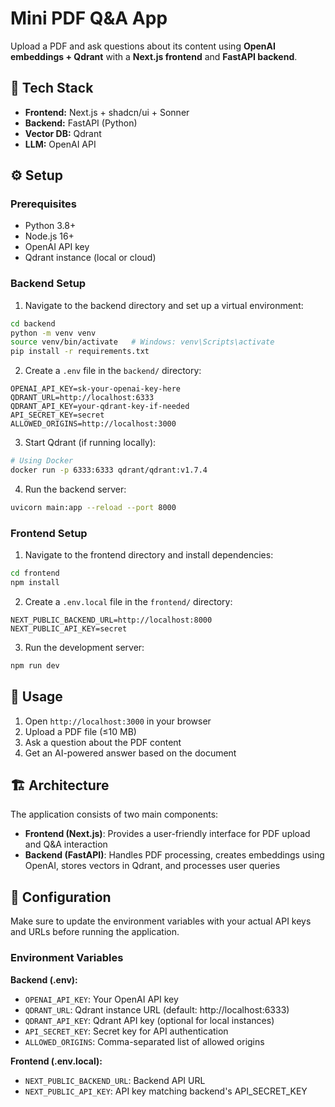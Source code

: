 # Mini PDF Q&A App

Upload a PDF and ask questions about its content using **OpenAI embeddings + Qdrant** with a **Next.js frontend** and **FastAPI backend**.

## 🚀 Tech Stack

* **Frontend:** Next.js + shadcn/ui + Sonner
* **Backend:** FastAPI (Python)
* **Vector DB:** Qdrant
* **LLM:** OpenAI API

## ⚙️ Setup

### Prerequisites

- Python 3.8+
- Node.js 16+
- OpenAI API key
- Qdrant instance (local or cloud)

### Backend Setup

1. Navigate to the backend directory and set up a virtual environment:

```bash
cd backend
python -m venv venv
source venv/bin/activate   # Windows: venv\Scripts\activate
pip install -r requirements.txt
```

2. Create a `.env` file in the `backend/` directory:

```env
OPENAI_API_KEY=sk-your-openai-key-here
QDRANT_URL=http://localhost:6333
QDRANT_API_KEY=your-qdrant-key-if-needed
API_SECRET_KEY=secret
ALLOWED_ORIGINS=http://localhost:3000
```

3. Start Qdrant (if running locally):

```bash
# Using Docker
docker run -p 6333:6333 qdrant/qdrant:v1.7.4
```

4. Run the backend server:

```bash
uvicorn main:app --reload --port 8000
```

### Frontend Setup

1. Navigate to the frontend directory and install dependencies:

```bash
cd frontend
npm install
```

2. Create a `.env.local` file in the `frontend/` directory:

```env
NEXT_PUBLIC_BACKEND_URL=http://localhost:8000
NEXT_PUBLIC_API_KEY=secret
```

3. Run the development server:

```bash
npm run dev
```

## 📌 Usage

1. Open `http://localhost:3000` in your browser
2. Upload a PDF file (≤10 MB)
3. Ask a question about the PDF content
4. Get an AI-powered answer based on the document

## 🏗️ Architecture

The application consists of two main components:

- **Frontend (Next.js)**: Provides a user-friendly interface for PDF upload and Q&A interaction
- **Backend (FastAPI)**: Handles PDF processing, creates embeddings using OpenAI, stores vectors in Qdrant, and processes user queries

## 🔧 Configuration

Make sure to update the environment variables with your actual API keys and URLs before running the application.

### Environment Variables

**Backend (.env):**
- `OPENAI_API_KEY`: Your OpenAI API key
- `QDRANT_URL`: Qdrant instance URL (default: http://localhost:6333)
- `QDRANT_API_KEY`: Qdrant API key (optional for local instances)
- `API_SECRET_KEY`: Secret key for API authentication
- `ALLOWED_ORIGINS`: Comma-separated list of allowed origins

**Frontend (.env.local):**
- `NEXT_PUBLIC_BACKEND_URL`: Backend API URL
- `NEXT_PUBLIC_API_KEY`: API key matching backend's API_SECRET_KEY